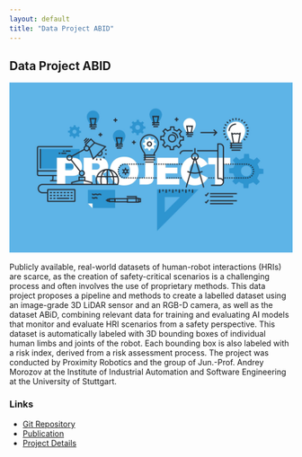 ```yaml
---
layout: default
title: "Data Project ABID"
---
```


<h2>Data Project ABID</h2>
<img src="/assets/research_img/project1.jpg" alt="Data Project ABID" style="max-width:100%; height:auto;">
<p>Publicly available, real-world datasets of human-robot interactions (HRIs) are scarce, as the creation of safety-critical scenarios is a challenging process and often involves the use of proprietary methods. This data project proposes a pipeline and methods to create a labelled dataset using an image-grade 3D LiDAR sensor and an RGB-D camera, as well as the dataset ABiD, combining relevant data for training and evaluating AI models that monitor and evaluate HRI scenarios from a safety perspective. This dataset is automatically labeled with 3D bounding boxes of individual human limbs and joints of the robot. Each bounding box is also labeled with a risk index, derived from a risk assessment process. The project was conducted by Proximity Robotics and the group of Jun.-Prof. Andrey Morozov at the Institute of Industrial Automation and Software Engineering at the University of Stuttgart.</p>

<h3>Links</h3>
<ul>
    <li><a href="GIT_LINK_HERE" target="_blank">Git Repository</a></li>
    <li><a href="PUBLICATION_LINK_HERE" target="_blank">Publication</a></li>
    <li><a href="PROJECT_LINK_HERE" target="_blank">Project Details</a></li>
</ul>
